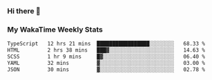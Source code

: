 ### Hi there 👋

<!--
**royschrauwen/royschrauwen** is a ✨ _special_ ✨ repository because its `README.md` (this file) appears on your GitHub profile.

Here are some ideas to get you started:

- 🔭 I’m currently working on ...
- 🌱 I’m currently learning ...
- 👯 I’m looking to collaborate on ...
- 🤔 I’m looking for help with ...
- 💬 Ask me about ...
- 📫 How to reach me: ...
- 😄 Pronouns: ...
- ⚡ Fun fact: ...
-->


### My WakaTime Weekly Stats
<!--START_SECTION:waka-->

```txt
TypeScript   12 hrs 21 mins  █████████████████░░░░░░░░   68.33 %
HTML         2 hrs 38 mins   ███▓░░░░░░░░░░░░░░░░░░░░░   14.63 %
SCSS         1 hr 9 mins     █▓░░░░░░░░░░░░░░░░░░░░░░░   06.40 %
YAML         32 mins         ▓░░░░░░░░░░░░░░░░░░░░░░░░   03.00 %
JSON         30 mins         ▓░░░░░░░░░░░░░░░░░░░░░░░░   02.78 %
```

<!--END_SECTION:waka-->
